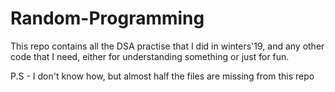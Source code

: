 # Random-Programming

This repo contains all the DSA practise that I did in winters'19, and any other code that I need, either for understanding something or just for fun.

P.S - I don't know how, but almost half the files are missing from this repo
